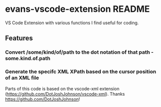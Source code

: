 # evans-vscode-extension README

VS Code Extension with various functions I find useful for coding.

## Features

### Convert /some/kind/of/path to the dot notation of that path - some.kind.of.path

### Generate the specifc XML XPath based on the cursor position of an XML file

Parts of this code is based on the vscode-xml extension (https://github.com/DotJoshJohnson/vscode-xml). Thanks https://github.com/DotJoshJohnson!